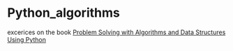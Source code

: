 # Python_algorithms
excerices on the book [Problem Solving with Algorithms and Data Structures Using Python](http://interactivepython.org/runestone/static/pythonds/index.html)
